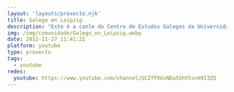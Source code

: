 ```yaml
---
layout: 'layouts/proxecto.njk'
title: Galego en Leipzig
description: "Este é a canle do Centro de Estudos Galegos da Universidade de Leipzig. Dende outubro de 2010 ofrecemos cursos de lingua e cultura galegas e tamén de tradución entre o galego e o alemán, ademais de\uFEFF organizar actividades de difusión de Galicia e do galego entre a comunidade alemá. Visita o noso blog para informarte das nosas actividades ou para contactar connosco http://galegoenleipzig.blogaliza.org"
img: /img/comunidade/Galego_en_Leipzig.webp
date: 2011-11-27 11:41:22
platform: youtube
type: proxecto
tags:
  - youtube
redes:
  youtube: https://www.youtube.com/channel/UCZfPXUvNDa5GhV5snm9I3ZQ
---
```

